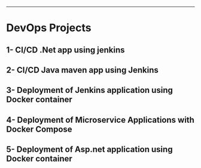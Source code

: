 ---

# DevOps Projects

## 1- CI/CD .Net app using jenkins
## 2- CI/CD Java maven app using Jenkins
## 3- Deployment of Jenkins application using Docker container 
## 4- Deployment of Microservice Applications with Docker Compose
## 5- Deployment of Asp.net application using Docker container 

<!-- ### Footer

Last updated: June 2022 -->


